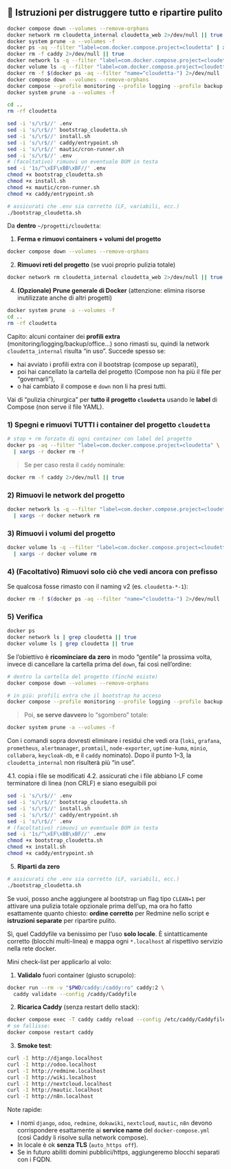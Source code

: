 ## 🧨 Istruzioni per distruggere tutto e ripartire pulito

```bash
docker compose down --volumes --remove-orphans
docker network rm cloudetta_internal cloudetta_web 2>/dev/null || true
docker system prune -a --volumes -f
docker ps -aq --filter "label=com.docker.compose.project=cloudetta" | xargs -r docker rm -f
docker rm -f caddy 2>/dev/null || true
docker network ls -q --filter "label=com.docker.compose.project=cloudetta" | xargs -r docker network rm
docker volume ls -q --filter "label=com.docker.compose.project=cloudetta" | xargs -r docker volume rm
docker rm -f $(docker ps -aq --filter "name=^cloudetta-") 2>/dev/null || true
docker compose down --volumes --remove-orphans
docker compose --profile monitoring --profile logging --profile backup --profile office --profile sso --profile errors --profile uptime down --volumes --remove-orphans
docker system prune -a --volumes -f
```

```bash
cd ..
rm -rf cloudetta
```
```bash
sed -i 's/\r$//' .env
sed -i 's/\r$//' bootstrap_cloudetta.sh
sed -i 's/\r$//' install.sh
sed -i 's/\r$//' caddy/entrypoint.sh
sed -i 's/\r$//' mautic/cron-runner.sh
sed -i 's/\r$//' .env
# (facoltativo) rimuovi un eventuale BOM in testa
sed -i '1s/^\xEF\xBB\xBF//' .env
chmod +x bootstrap_cloudetta.sh
chmod +x install.sh
chmod +x mautic/cron-runner.sh
chmod +x caddy/entrypoint.sh
```

```bash
# assicurati che .env sia corretto (LF, variabili, ecc.)
./bootstrap_cloudetta.sh
```

Da **dentro** `~/progetti/cloudetta`:

1. **Ferma e rimuovi containers + volumi del progetto**

```bash
docker compose down --volumes --remove-orphans
```

2. **Rimuovi reti del progetto** (se vuoi proprio pulizia totale)

```bash
docker network rm cloudetta_internal cloudetta_web 2>/dev/null || true
```


4. **(Opzionale) Prune generale di Docker**
   (attenzione: elimina risorse inutilizzate anche di altri progetti)

```bash
docker system prune -a --volumes -f
cd ..
rm -rf cloudetta
```



Capito: alcuni container dei **profili extra** (monitoring/logging/backup/office…) sono rimasti su, quindi la network `cloudetta_internal` risulta “in uso”. Succede spesso se:

* hai avviato i profili extra con il bootstrap (compose up separati),
* poi hai cancellato la cartella del progetto (Compose non ha più il file per “governarli”),
* o hai cambiato il compose e `down` non li ha presi tutti.

Vai di “pulizia chirurgica” per **tutto il progetto `cloudetta`** usando le **label** di Compose (non serve il file YAML).

### 1) Spegni e rimuovi TUTTI i container del progetto `cloudetta`

```bash
# stop + rm forzato di ogni container con label del progetto
docker ps -aq --filter "label=com.docker.compose.project=cloudetta" \
  | xargs -r docker rm -f
```

> Se per caso resta il `caddy` nominale:

```bash
docker rm -f caddy 2>/dev/null || true
```

### 2) Rimuovi le network del progetto

```bash
docker network ls -q --filter "label=com.docker.compose.project=cloudetta" \
  | xargs -r docker network rm
```

### 3) Rimuovi i volumi del progetto

```bash
docker volume ls -q --filter "label=com.docker.compose.project=cloudetta" \
  | xargs -r docker volume rm
```

### 4) (Facoltativo) Rimuovi **solo** ciò che vedi ancora con prefisso

Se qualcosa fosse rimasto con il naming v2 (es. `cloudetta-*-1`):

```bash
docker rm -f $(docker ps -aq --filter "name=^cloudetta-") 2>/dev/null || true
```

### 5) Verifica

```bash
docker ps
docker network ls | grep cloudetta || true
docker volume ls | grep cloudetta || true
```

Se l’obiettivo è **ricominciare da zero** in modo “gentile” la prossima volta, invece di cancellare la cartella prima del `down`, fai così nell’ordine:

```bash
# dentro la cartella del progetto (finché esiste)
docker compose down --volumes --remove-orphans

# in più: profili extra che il bootstrap ha acceso
docker compose --profile monitoring --profile logging --profile backup --profile office --profile sso --profile errors --profile uptime down --volumes --remove-orphans
```

> Poi, **se serve davvero** lo “sgombero” totale:

```bash
docker system prune -a --volumes -f
```

Con i comandi sopra dovresti eliminare i residui che vedi ora (`loki`, `grafana`, `prometheus`, `alertmanager`, `promtail`, `node-exporter`, `uptime-kuma`, `minio`, `collabora`, `keycloak-db`, e il `caddy` nominato). Dopo il punto 1–3, la `cloudetta_internal` non risulterà più “in use”.





4.1. copia i file se modificati
4.2. assicurati che i file abbiano LF come terminatore di linea (non CRLF) e siano eseguibili
poi 
```bash
sed -i 's/\r$//' .env
sed -i 's/\r$//' bootstrap_cloudetta.sh
sed -i 's/\r$//' install.sh
sed -i 's/\r$//' caddy/entrypoint.sh
sed -i 's/\r$//' .env
# (facoltativo) rimuovi un eventuale BOM in testa
sed -i '1s/^\xEF\xBB\xBF//' .env
chmod +x bootstrap_cloudetta.sh
chmod +x install.sh
chmod +x caddy/entrypoint.sh
```

5. **Riparti da zero**

```bash
# assicurati che .env sia corretto (LF, variabili, ecc.)
./bootstrap_cloudetta.sh
```



Se vuoi, posso anche aggiungere al bootstrap un flag tipo `CLEAN=1` per attivare una pulizia totale opzionale prima dell’up, ma ora ho fatto esattamente quanto chiesto: **ordine corretto** per Redmine nello script e **istruzioni separate** per ripartire pulito.

Sì, quel Caddyfile va benissimo per l’uso **solo locale**. È sintatticamente corretto (blocchi multi-linea) e mappa ogni `*.localhost` al rispettivo servizio nella rete docker.

Mini check-list per applicarlo al volo:

1. **Validalo** fuori container (giusto scrupolo):

```bash
docker run --rm -v "$PWD/caddy:/caddy:ro" caddy:2 \
  caddy validate --config /caddy/Caddyfile
```

2. **Ricarica Caddy** (senza restart dello stack):

```bash
docker compose exec -T caddy caddy reload --config /etc/caddy/Caddyfile
# se fallisse:
docker compose restart caddy
```

3. **Smoke test**:

```bash
curl -I http://django.localhost
curl -I http://odoo.localhost
curl -I http://redmine.localhost
curl -I http://wiki.localhost
curl -I http://nextcloud.localhost
curl -I http://mautic.localhost
curl -I http://n8n.localhost
```

Note rapide:

* I nomi `django`, `odoo`, `redmine`, `dokuwiki`, `nextcloud`, `mautic`, `n8n` devono corrispondere esattamente ai **service name** del `docker-compose.yml` (così Caddy li risolve sulla network compose).
* In locale è ok **senza TLS** (`auto_https off`).
* Se in futuro abiliti domini pubblici/https, aggiungeremo blocchi separati con i FQDN.
